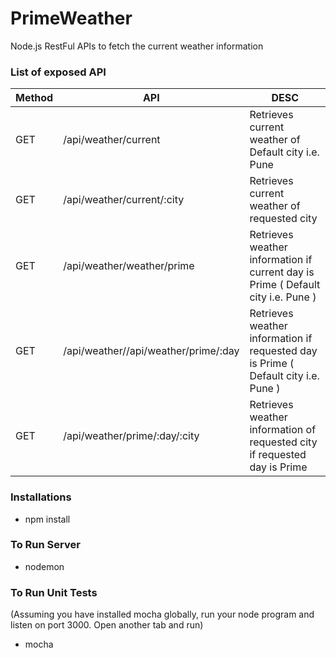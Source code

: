 # PrimeWeather
Node.js RestFul APIs to fetch the current weather information

### List of exposed API

| Method        | API           | DESC  |
| ------------- | ------------- | ----- |
| GET           | /api/weather/current | Retrieves current weather of Default city i.e. Pune |
| GET           | /api/weather/current/:city | Retrieves current weather of requested city |
| GET           | /api/weather/weather/prime | Retrieves weather information if current day is Prime ( Default city i.e. Pune ) |
| GET           | /api/weather//api/weather/prime/:day | Retrieves weather information if requested day is Prime ( Default city i.e. Pune )  |
| GET           | /api/weather/prime/:day/:city |Retrieves weather information of requested city if requested day is Prime |


### Installations

* npm install

### To Run Server

* nodemon


### To Run Unit Tests

(Assuming you have installed mocha globally, run your node program and listen on port 3000. Open another tab and run)

* mocha


